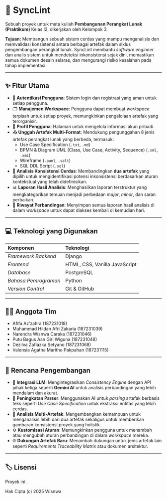 # 🔎 SyncLint

Sebuah proyek untuk mata kuliah **Pembangunan Perangkat Lunak (Praktikum)** Kelas I2, dikerjakan oleh Kelompok 3.

**Tujuan:** Membangun sebuah sistem cerdas yang mampu menganalisis dan memvalidasi konsistensi antara berbagai artefak dalam siklus pengembangan perangkat lunak. SyncLint membantu *software engineer* dan analis sistem untuk mendeteksi inkonsistensi sejak dini, memastikan semua dokumen desain selaras, dan mengurangi risiko kesalahan pada tahap implementasi.

---

## ✨ Fitur Utama

-   🔐 **Autentikasi Pengguna**: Sistem login dan registrasi yang aman untuk setiap pengguna.
-   🗂️ **Manajemen Workspace**: Pengguna dapat membuat *workspace* terpisah untuk setiap proyek, memungkinkan pengelolaan artefak yang terorganisir.
-   👤 **Profil Pengguna**: Halaman untuk mengelola informasi akun pribadi.
-   📤 **Unggah Artefak Multi-Format**: Mendukung pengunggahan 8 jenis artefak perangkat lunak yang berbeda, termasuk:
    -   Use Case Specification (`.txt`, `.md`)
    -   BPMN & Diagram UML (Class, Use Case, Activity, Sequence) (`.xml`, `.xmi`)
    -   Wireframe (`.puml`, `.salt`)
    -   SQL DDL Script (`.sql`)
-   🔬 **Analisis Konsistensi Cerdas**: Membandingkan **dua artefak** yang dipilih untuk mengidentifikasi potensi inkonsistensi berdasarkan aturan kontekstual yang telah didefinisikan.
-   📊 **Laporan Hasil Analisis**: Menghasilkan laporan terstruktur yang mengkategorikan temuan menjadi perbedaan *major*, *minor*, dan saran perbaikan.
-   📜 **Riwayat Perbandingan**: Menyimpan semua laporan hasil analisis di dalam *workspace* untuk dapat diakses kembali di kemudian hari.

---

## 💻 Teknologi yang Digunakan

| Komponen | Teknologi |
| :--- | :--- |
| *Framework Backend* | Django |
| *Frontend* | HTML, CSS, Vanilla JavaScript |
| *Database* | PostgreSQL |
| *Bahasa Pemrograman* | Python |
| *Version Control* | Git & GitHub |

---

## 🧑‍💻 Anggota Tim

-   Afifa Az’zahra (187231018)
-   Muhammad Hildan Afri Zakaria (187231039)
-   Narendra Wisnwa Caraka (187231046)
-   Putu Bagus Aan Giri Wiguna (187231048)
-   Dezilva Zafiazka Setyano (187231068)
-   Valensia Agatha Maritho Pakpahan (187231115)

---

## 🔮 Rencana Pengembangan

-   🧠 **Integrasi LLM**: Mengintegrasikan *Consistency Engine* dengan API pihak ketiga seperti **Gemini AI** untuk analisis perbandingan yang lebih mendalam dan akurat.
-   🧩 **Peningkatan Parser**: Menggunakan AI untuk *parsing* artefak berbasis teks seperti *Use Case Specification* untuk ekstraksi entitas yang lebih cerdas.
-   🔗 **Analisis Multi-Artefak**: Mengembangkan kemampuan untuk menganalisis lebih dari dua artefak sekaligus untuk memberikan gambaran konsistensi proyek yang holistik.
-   ⚙️ **Kustomisasi Aturan**: Memungkinkan pengguna untuk menambah atau mengubah aturan perbandingan di dalam *workspace* mereka.
-   🌐 **Dukungan Artefak Baru**: Menambah dukungan untuk jenis artefak lain seperti *Requirements Traceability Matrix* atau dokumen arsitektur.

---

## 🏷️ Lisensi

Proyek ini .

Hak Cipta (c) 2025 Wisnwa